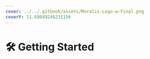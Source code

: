 ```yaml
---
cover: ../../.gitbook/assets/Moralis-Logo-w-Final.png
coverY: 11.69849246231156
---
```


# 🛠 Getting Started

